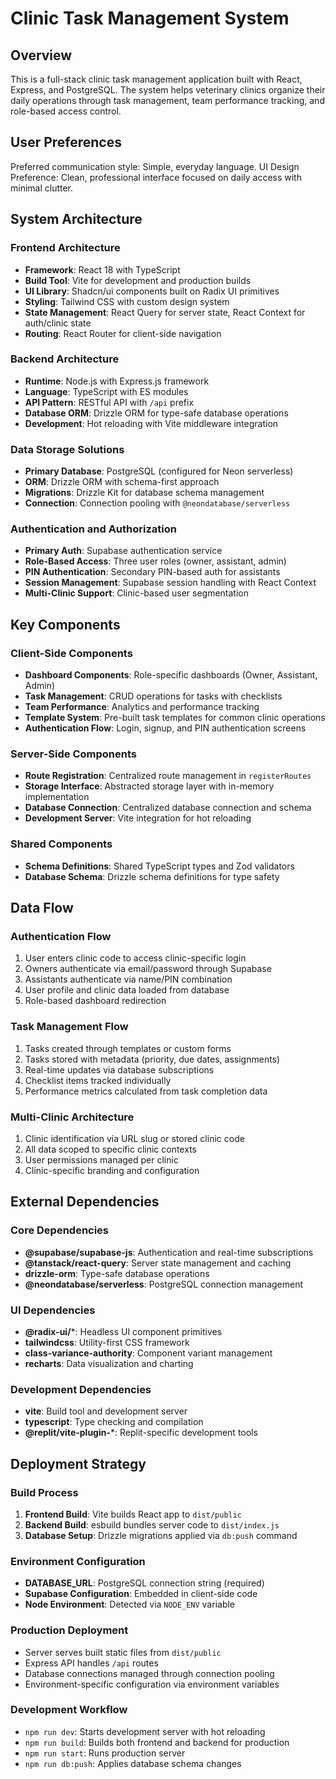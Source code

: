 # Clinic Task Management System

## Overview

This is a full-stack clinic task management application built with React, Express, and PostgreSQL. The system helps veterinary clinics organize their daily operations through task management, team performance tracking, and role-based access control.

## User Preferences

Preferred communication style: Simple, everyday language.
UI Design Preference: Clean, professional interface focused on daily access with minimal clutter.

## System Architecture

### Frontend Architecture
- **Framework**: React 18 with TypeScript
- **Build Tool**: Vite for development and production builds
- **UI Library**: Shadcn/ui components built on Radix UI primitives
- **Styling**: Tailwind CSS with custom design system
- **State Management**: React Query for server state, React Context for auth/clinic state
- **Routing**: React Router for client-side navigation

### Backend Architecture
- **Runtime**: Node.js with Express.js framework
- **Language**: TypeScript with ES modules
- **API Pattern**: RESTful API with `/api` prefix
- **Database ORM**: Drizzle ORM for type-safe database operations
- **Development**: Hot reloading with Vite middleware integration

### Data Storage Solutions
- **Primary Database**: PostgreSQL (configured for Neon serverless)
- **ORM**: Drizzle ORM with schema-first approach
- **Migrations**: Drizzle Kit for database schema management
- **Connection**: Connection pooling with `@neondatabase/serverless`

### Authentication and Authorization
- **Primary Auth**: Supabase authentication service
- **Role-Based Access**: Three user roles (owner, assistant, admin)
- **PIN Authentication**: Secondary PIN-based auth for assistants
- **Session Management**: Supabase session handling with React Context
- **Multi-Clinic Support**: Clinic-based user segmentation

## Key Components

### Client-Side Components
- **Dashboard Components**: Role-specific dashboards (Owner, Assistant, Admin)
- **Task Management**: CRUD operations for tasks with checklists
- **Team Performance**: Analytics and performance tracking
- **Template System**: Pre-built task templates for common clinic operations
- **Authentication Flow**: Login, signup, and PIN authentication screens

### Server-Side Components
- **Route Registration**: Centralized route management in `registerRoutes`
- **Storage Interface**: Abstracted storage layer with in-memory implementation
- **Database Connection**: Centralized database connection and schema
- **Development Server**: Vite integration for hot reloading

### Shared Components
- **Schema Definitions**: Shared TypeScript types and Zod validators
- **Database Schema**: Drizzle schema definitions for type safety

## Data Flow

### Authentication Flow
1. User enters clinic code to access clinic-specific login
2. Owners authenticate via email/password through Supabase
3. Assistants authenticate via name/PIN combination
4. User profile and clinic data loaded from database
5. Role-based dashboard redirection

### Task Management Flow
1. Tasks created through templates or custom forms
2. Tasks stored with metadata (priority, due dates, assignments)
3. Real-time updates via database subscriptions
4. Checklist items tracked individually
5. Performance metrics calculated from task completion data

### Multi-Clinic Architecture
1. Clinic identification via URL slug or stored clinic code
2. All data scoped to specific clinic contexts
3. User permissions managed per clinic
4. Clinic-specific branding and configuration

## External Dependencies

### Core Dependencies
- **@supabase/supabase-js**: Authentication and real-time subscriptions
- **@tanstack/react-query**: Server state management and caching
- **drizzle-orm**: Type-safe database operations
- **@neondatabase/serverless**: PostgreSQL connection management

### UI Dependencies
- **@radix-ui/***: Headless UI component primitives
- **tailwindcss**: Utility-first CSS framework
- **class-variance-authority**: Component variant management
- **recharts**: Data visualization and charting

### Development Dependencies
- **vite**: Build tool and development server
- **typescript**: Type checking and compilation
- **@replit/vite-plugin-***: Replit-specific development tools

## Deployment Strategy

### Build Process
1. **Frontend Build**: Vite builds React app to `dist/public`
2. **Backend Build**: esbuild bundles server code to `dist/index.js`
3. **Database Setup**: Drizzle migrations applied via `db:push` command

### Environment Configuration
- **DATABASE_URL**: PostgreSQL connection string (required)
- **Supabase Configuration**: Embedded in client-side code
- **Node Environment**: Detected via `NODE_ENV` variable

### Production Deployment
- Server serves built static files from `dist/public`
- Express API handles `/api` routes
- Database connections managed through connection pooling
- Environment-specific configuration via environment variables

### Development Workflow
- `npm run dev`: Starts development server with hot reloading
- `npm run build`: Builds both frontend and backend for production
- `npm run start`: Runs production server
- `npm run db:push`: Applies database schema changes